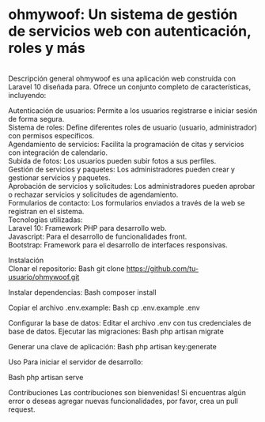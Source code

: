 <h1>ohmywoof: Un sistema de gestión de servicios web con autenticación, roles y más </h1><br>
Descripción general
ohmywoof es una aplicación web construida con Laravel 10 diseñada para. Ofrece un conjunto completo de características, incluyendo: <br>

Autenticación de usuarios: Permite a los usuarios registrarse e iniciar sesión de forma segura. <br>
Sistema de roles: Define diferentes roles de usuario (usuario, administrador) con permisos específicos. <br>
Agendamiento de servicios: Facilita la programación de citas y servicios con integración de calendario. <br>
Subida de fotos: Los usuarios pueden subir fotos a sus perfiles. <br>
Gestión de servicios y paquetes: Los administradores pueden crear y gestionar servicios y paquetes. <br>
Aprobación de servicios y solicitudes: Los administradores pueden aprobar o rechazar servicios y solicitudes de agendamiento. <br>
Formularios de contacto: Los formularios enviados a través de la web se registran en el sistema.<br>
Tecnologías utilizadas: <br>
Laravel 10: Framework PHP para desarrollo web. <br>
Javascript: Para el desarrollo de funcionalidades front.   <br>
Bootstrap: Framework para el desarrollo de interfaces responsivas.<br>

Instalación <br>
Clonar el repositorio:
Bash
git clone https://github.com/tu-usuario/ohmywoof.git

Instalar dependencias:
Bash
composer install

Copiar el archivo .env.example:
Bash
cp .env.example .env

Configurar la base de datos: Editar el archivo .env con tus credenciales de base de datos.
Ejecutar las migraciones:
Bash
php artisan migrate

Generar una clave de aplicación:
Bash
php artisan key:generate

Uso
Para iniciar el servidor de desarrollo:

Bash
php artisan serve

Contribuciones
Las contribuciones son bienvenidas! Si encuentras algún error o deseas agregar nuevas funcionalidades, por favor, crea un pull request.
